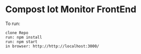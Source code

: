 # Compost Iot Monitor FrontEnd

To run:

    clone Repo
    run: npm install
    run: npm start
    in browser: http://http://localhost:3000/
    
